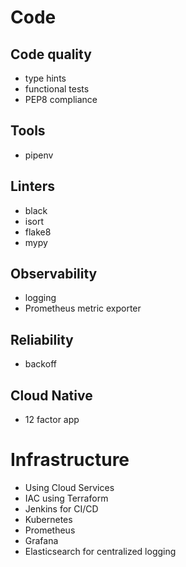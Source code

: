 # Code
## Code quality
- type hints
- functional tests
- PEP8 compliance

## Tools
- pipenv

## Linters

- black
- isort
- flake8
- mypy

## Observability
- logging
- Prometheus metric exporter

## Reliability
- backoff

## Cloud Native
- 12 factor app

# Infrastructure
- Using Cloud Services 
- IAC using Terraform
- Jenkins for CI/CD  
- Kubernetes
- Prometheus
- Grafana  
- Elasticsearch for centralized logging